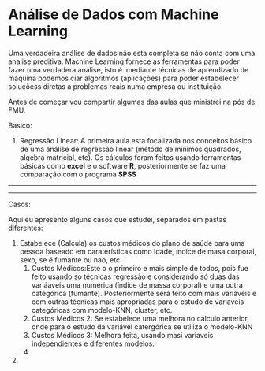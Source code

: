 # Análise de Dados com Machine Learning
 
Uma verdadeira análise de dados não esta completa se não conta com uma analise preditiva. Machine Learning fornece as ferramentas para poder fazer uma verdadera análise, isto é. mediante técnicas de aprendizado de máquina podemos ciar algoritmos (aplicações) para poder estabelecer soluçõess diretas a problemas reais numa empresa ou instituição. 

Antes de começar vou compartir algumas das aulas que ministrei na pós de FMU.



Basico:

1. Regressão Linear: A primeira aula esta focalizada nos conceitos básico de uma análise de regressão linear (método de mínimos quadrados, algebra matricial, etc). Os cálculos foram feitos usando ferramentas básicas como **excel** e o software **R**, posteriormente se faz uma comparação com o programa **SPSS**

---
---

Casos:

Aqui eu apresento alguns casos que estudei, separados em pastas diferentes:

1. Estabelece (Calcula) os custos médicos do plano de saúde para uma pessoa baseado em caraterísticas como Idade, índice de masa corporal, sexo, se é fumante ou nao, etc. 
    1. Custos Médicos:Este o o primeiro e mais simple de todos, pois fue feito usando só técnicas regressão e considerando só duas das variáaveis uma numérica (índice de massa corporal) e uma outra categórica (fumante). Posteriormente será feito com mais variáveis e com outras técnicas mais apropriadas para o estudo de variaveis categóricas com modelo-KNN, cluster, etc.  
    2. Custos Médicos 2: Se estabelece uma melhora no cálculo anterior, onde para o estudo da variável catergórica se utiliza o modelo-KNN
    3. Custos Médicos 3: Melhora feita, usando masi variaveis independientes e diferentes modelos.
    4.
2. 

